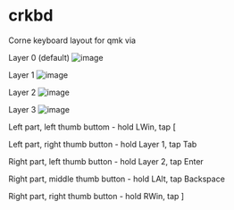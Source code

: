 # crkbd
Corne keyboard layout for qmk via

Layer 0 (default)
![image](https://github.com/user-attachments/assets/52d61c48-ee5f-4319-97ea-148ea4dd4b55)


Layer 1
![image](https://github.com/user-attachments/assets/093ae982-b956-4245-975c-1d8a38cb19d6)

Layer 2
![image](https://github.com/user-attachments/assets/95247f52-d7a2-4c77-b0f2-d191c2970412)

Layer 3
![image](https://github.com/user-attachments/assets/3032837a-d4bf-4444-b279-98a0909e4f5a)


Left part, left thumb buttom - hold LWin, tap [

Left part, right thumb button - hold Layer 1, tap Tab

Right part, left thumb button - hold Layer 2, tap Enter

Right part, middle thumb button - hold LAlt, tap Backspace

Right part, right thumb button - hold RWin, tap ]
